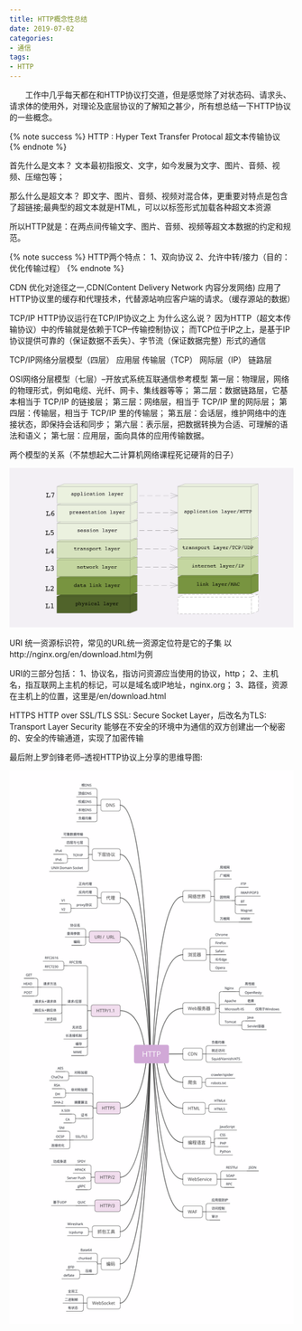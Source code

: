 ```yaml
---
title: HTTP概念性总结
date: 2019-07-02
categories:
- 通信
tags:
- HTTP
---
```


&emsp;&emsp;工作中几乎每天都在和HTTP协议打交道，但是感觉除了对状态码、请求头、请求体的使用外，对理论及底层协议的了解知之甚少，所有想总结一下HTTP协议的一些概念。

{% note success %}
HTTP : Hyper Text Transfer Protocal 超文本传输协议
{% endnote %}

首先什么是文本？
文本最初指报文、文字，如今发展为文字、图片、音频、视频、压缩包等；

那么什么是超文本？
即文字、图片、音频、视频对混合体，更重要对特点是包含了超链接;最典型的超文本就是HTML，可以以标签形式加载各种超文本资源

所以HTTP就是：在两点间传输文字、图片、音频、视频等超文本数据的约定和规范。

{% note success %}
HTTP两个特点：
1、双向协议
2、允许中转/接力（目的：优化传输过程）
{% endnote %}

CDN
优化对途径之一,CDN(Content Delivery Network 内容分发网络)
应用了HTTP协议里的缓存和代理技术，代替源站响应客户端的请求。（缓存源站的数据）

TCP/IP
HTTP协议运行在TCP/IP协议之上
为什么这么说？
因为HTTP（超文本传输协议）中的传输就是依赖于TCP–传输控制协议；
而TCP位于IP之上，是基于IP协议提供可靠的（保证数据不丢失）、字节流（保证数据完整）形式的通信

TCP/IP网络分层模型（四层）
应用层
传输层（TCP）
网际层（IP）
链路层

OSI网络分层模型（七层）–开放式系统互联通信参考模型
第一层：物理层，网络的物理形式，例如电缆、光纤、网卡、集线器等等；
第二层：数据链路层，它基本相当于 TCP/IP 的链接层；
第三层：网络层，相当于 TCP/IP 里的网际层；
第四层：传输层，相当于 TCP/IP 里的传输层；
第五层：会话层，维护网络中的连接状态，即保持会话和同步；
第六层：表示层，把数据转换为合适、可理解的语法和语义；
第七层：应用层，面向具体的应用传输数据。

两个模型的关系（不禁想起大二计算机网络课程死记硬背的日子）

![](/image/http/img1.png)

URI
统一资源标识符，常见的URL统一资源定位符是它的子集
以http://nginx.org/en/download.html为例

URI的三部分包括：
1、协议名，指访问资源应当使用的协议，http；
2、主机名，指互联网上主机的标记，可以是域名或IP地址，nginx.org；
3、路径，资源在主机上的位置，这里是/en/download.html

HTTPS
HTTP over SSL/TLS
SSL: Secure Socket Layer，后改名为TLS: Transport Layer Security
能够在不安全的环境中为通信的双方创建出一个秘密的、安全的传输通道，实现了加密传输

最后附上罗剑锋老师–透视HTTP协议上分享的思维导图:

![](/image/http/img2.png)